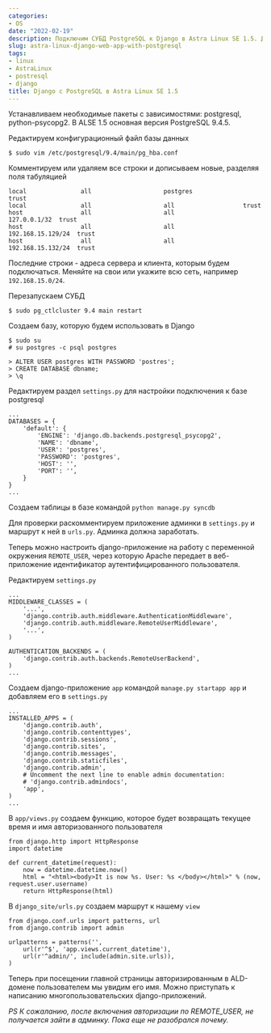 ```yaml
---
categories:
- OS
date: "2022-02-19"
description: Подключим СУБД PostgreSQL к Django в Astra Linux SE 1.5. Для написания многопользовательских web-приложений настроим работу с переменной окружения REMOTE_USER, через которую веб-сервер передает в веб-приложение идентификатор аутентифицированного пользователя.
slug: astra-linux-django-web-app-with-postgresql
tags:
- linux
- AstraLinux
- postresql
- django
title: Django с PostgreSQL в Astra Linux SE 1.5
---
```


Устанавливаем необходимые пакеты с зависимостями: postgresql, python-psycopg2. В ALSE 1.5 основная версия PostgreSQL 9.4.5.

Редактируем конфигурационный файл базы данных

    $ sudo vim /etc/postgresql/9.4/main/pg_hba.conf

Комментируем или удаляем все строки и дописываем новые, разделяя поля табуляцией 

    local               all                    postgres                    trust
    local               all                    all                   trust
    host                all                    all                   127.0.0.1/32  trust
    host                all                    all                   192.168.15.129/24  trust
    host                all                    all                   192.168.15.132/24  trust

Последние строки - адреса сервера и клиента, которым будем подключаться. Меняйте на свои или укажите всю сеть, например `192.168.15.0/24`.

Перезапускаем СУБД

    $ sudo pg_ctlcluster 9.4 main restart

Создаем базу, которую будем использовать в Django

    $ sudo su
    # su postgres -c psql postgres

    > ALTER USER postgres WITH PASSWORD 'postres';
    > CREATE DATABASE dbname;
    > \q

Редактируем раздел `settings.py` для настройки подключения к базе postgresql

    ...
    DATABASES = {
        'default': {
            'ENGINE': 'django.db.backends.postgresql_psycopg2',
            'NAME': 'dbname',
            'USER': 'postgres',
            'PASSWORD': 'postgres',
            'HOST': '',
            'PORT': '',
        }
    }
    ...

Создаем таблицы в базе командой `python manage.py syncdb`

Для проверки раскомментируем приложение админки в `settings.py` и маршрут к ней в `urls.py`. Админка должна заработать.

Теперь можно настроить django-приложение на работу с переменной окружения `REMOTE_USER`, через которую Apache передает в веб-приложение идентификатор аутентифицированного пользователя.

Редактируем `settings.py`

    ...
    MIDDLEWARE_CLASSES = (
        '...',
        'django.contrib.auth.middleware.AuthenticationMiddleware',
        'django.contrib.auth.middleware.RemoteUserMiddleware',
        '...',
    )

    AUTHENTICATION_BACKENDS = (
        'django.contrib.auth.backends.RemoteUserBackend',
    )
    ...

Создаем django-приложение `app` командой `manage.py startapp app` и добавляем его в `settings.py`

    ...
    INSTALLED_APPS = (
        'django.contrib.auth',
        'django.contrib.contenttypes',
        'django.contrib.sessions',
        'django.contrib.sites',
        'django.contrib.messages',
        'django.contrib.staticfiles',
        'django.contrib.admin',
        # Uncomment the next line to enable admin documentation:
        # 'django.contrib.admindocs',
        'app',
    )
    ...

В `app/views.py` создаем функцию, которое будет возвращать текущее время и имя авторизованного пользователя
    
    from django.http import HttpResponse
    import datetime

    def current_datetime(request):
        now = datetime.datetime.now()
        html = "<html><body>It is now %s. User: %s </body></html>" % (now, request.user.username)
        return HttpResponse(html)

В `django_site/urls.py` создаем маршрут к нашему `view`

    from django.conf.urls import patterns, url
    from django.contrib import admin
    
    urlpatterns = patterns('',
        url(r'^$', 'app.views.current_datetime'),
        url(r'^admin/', include(admin.site.urls)),
    )

Теперь при посещении главной страницы авторизированным в ALD-домене пользователем мы увидим его имя. Можно приступать к написанию многопользовательских django-приложений.

*PS К сожаланию, после включения авторизации по REMOTE_USER, не получается зайти в админку. Пока еще не разобрался почему.*